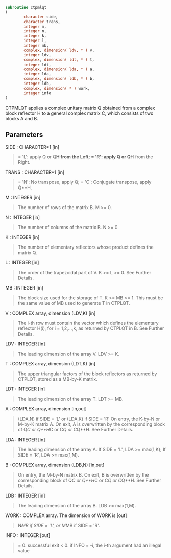 ```fortran
subroutine ctpmlqt
(
        character side,
        character trans,
        integer m,
        integer n,
        integer k,
        integer l,
        integer mb,
        complex, dimension( ldv, * ) v,
        integer ldv,
        complex, dimension( ldt, * ) t,
        integer ldt,
        complex, dimension( lda, * ) a,
        integer lda,
        complex, dimension( ldb, * ) b,
        integer ldb,
        complex, dimension( * ) work,
        integer info
)
```

CTPMLQT applies a complex unitary matrix Q obtained from a
complex block reflector H to a general
complex matrix C, which consists of two blocks A and B.

## Parameters
SIDE : CHARACTER*1 [in]
> = 'L': apply Q or Q**H from the Left;
> = 'R': apply Q or Q**H from the Right.

TRANS : CHARACTER*1 [in]
> = 'N':  No transpose, apply Q;
> = 'C':  Conjugate transpose, apply Q**H.

M : INTEGER [in]
> The number of rows of the matrix B. M >= 0.

N : INTEGER [in]
> The number of columns of the matrix B. N >= 0.

K : INTEGER [in]
> The number of elementary reflectors whose product defines
> the matrix Q.

L : INTEGER [in]
> The order of the trapezoidal part of V.
> K >= L >= 0.  See Further Details.

MB : INTEGER [in]
> The block size used for the storage of T.  K >= MB >= 1.
> This must be the same value of MB used to generate T
> in CTPLQT.

V : COMPLEX array, dimension (LDV,K) [in]
> The i-th row must contain the vector which defines the
> elementary reflector H(i), for i = 1,2,...,k, as returned by
> CTPLQT in B.  See Further Details.

LDV : INTEGER [in]
> The leading dimension of the array V. LDV >= K.

T : COMPLEX array, dimension (LDT,K) [in]
> The upper triangular factors of the block reflectors
> as returned by CTPLQT, stored as a MB-by-K matrix.

LDT : INTEGER [in]
> The leading dimension of the array T.  LDT >= MB.

A : COMPLEX array, dimension [in,out]
> (LDA,N) if SIDE = 'L' or
> (LDA,K) if SIDE = 'R'
> On entry, the K-by-N or M-by-K matrix A.
> On exit, A is overwritten by the corresponding block of
> Q*C or Q**H*C or C*Q or C*Q**H.  See Further Details.

LDA : INTEGER [in]
> The leading dimension of the array A.
> If SIDE = 'L', LDA >= max(1,K);
> If SIDE = 'R', LDA >= max(1,M).

B : COMPLEX array, dimension (LDB,N) [in,out]
> On entry, the M-by-N matrix B.
> On exit, B is overwritten by the corresponding block of
> Q*C or Q**H*C or C*Q or C*Q**H.  See Further Details.

LDB : INTEGER [in]
> The leading dimension of the array B.
> LDB >= max(1,M).

WORK : COMPLEX array. The dimension of WORK is [out]
> N*MB if SIDE = 'L', or  M*MB if SIDE = 'R'.

INFO : INTEGER [out]
> = 0:  successful exit
> < 0:  if INFO = -i, the i-th argument had an illegal value
